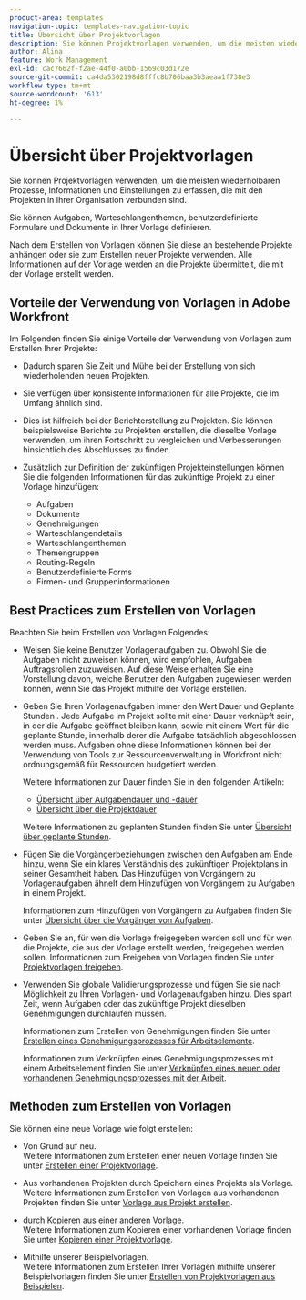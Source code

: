 ```yaml
---
product-area: templates
navigation-topic: templates-navigation-topic
title: Übersicht über Projektvorlagen
description: Sie können Projektvorlagen verwenden, um die meisten wiederholbaren Prozesse, Informationen und Einstellungen zu erfassen, die mit den Projekten in Ihrer Organisation verbunden sind.
author: Alina
feature: Work Management
exl-id: cac7662f-f2ae-44f0-a0bb-1569c03d172e
source-git-commit: ca4da5302198d8fffc8b706baa3b3aeaa1f738e3
workflow-type: tm+mt
source-wordcount: '613'
ht-degree: 1%

---
```


# Übersicht über Projektvorlagen

<!-- Audited: 12/2023 -->

Sie können Projektvorlagen verwenden, um die meisten wiederholbaren Prozesse, Informationen und Einstellungen zu erfassen, die mit den Projekten in Ihrer Organisation verbunden sind.

Sie können Aufgaben, Warteschlangenthemen, benutzerdefinierte Formulare und Dokumente in Ihrer Vorlage definieren.

Nach dem Erstellen von Vorlagen können Sie diese an bestehende Projekte anhängen oder sie zum Erstellen neuer Projekte verwenden. Alle Informationen auf der Vorlage werden an die Projekte übermittelt, die mit der Vorlage erstellt werden.

## Vorteile der Verwendung von Vorlagen in Adobe Workfront

Im Folgenden finden Sie einige Vorteile der Verwendung von Vorlagen zum Erstellen Ihrer Projekte:

* Dadurch sparen Sie Zeit und Mühe bei der Erstellung von sich wiederholenden neuen Projekten.
* Sie verfügen über konsistente Informationen für alle Projekte, die im Umfang ähnlich sind.
* Dies ist hilfreich bei der Berichterstellung zu Projekten. Sie können beispielsweise Berichte zu Projekten erstellen, die dieselbe Vorlage verwenden, um ihren Fortschritt zu vergleichen und Verbesserungen hinsichtlich des Abschlusses zu finden.
* Zusätzlich zur Definition der zukünftigen Projekteinstellungen können Sie die folgenden Informationen für das zukünftige Projekt zu einer Vorlage hinzufügen:

   * Aufgaben
   * Dokumente
   * Genehmigungen
   * Warteschlangendetails
   * Warteschlangenthemen
   * Themengruppen
   * Routing-Regeln
   * Benutzerdefinierte Forms
   * Firmen- und Gruppeninformationen

## Best Practices zum Erstellen von Vorlagen

<!--
<p data-mc-conditions="QuicksilverOrClassic.Draft mode">(NOTE:this is not an extensive list, but we are updating it as we go.)</p>
-->

Beachten Sie beim Erstellen von Vorlagen Folgendes:

* Weisen Sie keine Benutzer Vorlagenaufgaben zu. Obwohl Sie die Aufgaben nicht zuweisen können, wird empfohlen, Aufgaben Auftragsrollen zuzuweisen. Auf diese Weise erhalten Sie eine Vorstellung davon, welche Benutzer den Aufgaben zugewiesen werden können, wenn Sie das Projekt mithilfe der Vorlage erstellen.
* Geben Sie Ihren Vorlagenaufgaben immer den Wert Dauer und Geplante Stunden . Jede Aufgabe im Projekt sollte mit einer Dauer verknüpft sein, in der die Aufgabe geöffnet bleiben kann, sowie mit einem Wert für die geplante Stunde, innerhalb derer die Aufgabe tatsächlich abgeschlossen werden muss. Aufgaben ohne diese Informationen können bei der Verwendung von Tools zur Ressourcenverwaltung in Workfront nicht ordnungsgemäß für Ressourcen budgetiert werden.

  Weitere Informationen zur Dauer finden Sie in den folgenden Artikeln:

   * [Übersicht über Aufgabendauer und -dauer](../../../manage-work/tasks/taskdurtn/task-duration-and-duration-type.md)
   * [Übersicht über die Projektdauer](../../../manage-work/projects/planning-a-project/project-duration.md)

  Weitere Informationen zu geplanten Stunden finden Sie unter [Übersicht über geplante Stunden](../../../manage-work/tasks/task-information/planned-hours.md).

* Fügen Sie die Vorgängerbeziehungen zwischen den Aufgaben am Ende hinzu, wenn Sie ein klares Verständnis des zukünftigen Projektplans in seiner Gesamtheit haben. Das Hinzufügen von Vorgängern zu Vorlagenaufgaben ähnelt dem Hinzufügen von Vorgängern zu Aufgaben in einem Projekt.

  Informationen zum Hinzufügen von Vorgängern zu Aufgaben finden Sie unter [Übersicht über die Vorgänger von Aufgaben](../../../manage-work/tasks/use-prdcssrs/predecessors-overview.md).

* Geben Sie an, für wen die Vorlage freigegeben werden soll und für wen die Projekte, die aus der Vorlage erstellt werden, freigegeben werden sollen. Informationen zum Freigeben von Vorlagen finden Sie unter [Projektvorlagen freigeben](../../../manage-work/projects/create-and-manage-templates/share-project-template.md).
* Verwenden Sie globale Validierungsprozesse und fügen Sie sie nach Möglichkeit zu Ihren Vorlagen- und Vorlagenaufgaben hinzu. Dies spart Zeit, wenn Aufgaben oder das zukünftige Projekt dieselben Genehmigungen durchlaufen müssen.

  Informationen zum Erstellen von Genehmigungen finden Sie unter [Erstellen eines Genehmigungsprozesses für Arbeitselemente](../../../administration-and-setup/customize-workfront/configure-approval-milestone-processes/create-approval-processes.md).

  Informationen zum Verknüpfen eines Genehmigungsprozesses mit einem Arbeitselement finden Sie unter [Verknüpfen eines neuen oder vorhandenen Genehmigungsprozesses mit der Arbeit](../../../review-and-approve-work/manage-approvals/associate-approval-with-work.md).

## Methoden zum Erstellen von Vorlagen

Sie können eine neue Vorlage wie folgt erstellen:

* Von Grund auf neu.\
  Weitere Informationen zum Erstellen einer neuen Vorlage finden Sie unter [Erstellen einer Projektvorlage](../../../manage-work/projects/create-and-manage-templates/create-template.md).

* Aus vorhandenen Projekten durch Speichern eines Projekts als Vorlage.\
  Weitere Informationen zum Erstellen von Vorlagen aus vorhandenen Projekten finden Sie unter [Vorlage aus Projekt erstellen](../../../manage-work/projects/create-and-manage-templates/create-template-from-project.md).

* durch Kopieren aus einer anderen Vorlage.\
  Weitere Informationen zum Kopieren einer vorhandenen Vorlage finden Sie unter [Kopieren einer Projektvorlage](../../../manage-work/projects/create-and-manage-templates/copy-template.md).

* Mithilfe unserer Beispielvorlagen.\
  Weitere Informationen zum Erstellen Ihrer Vorlagen mithilfe unserer Beispielvorlagen finden Sie unter [Erstellen von Projektvorlagen aus Beispielen](../../../manage-work/projects/create-and-manage-templates/create-templates-from-examples.md).
